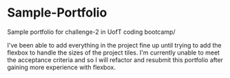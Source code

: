 # Sample-Portfolio
Sample portfolio for challenge-2 in UofT coding bootcamp/

I've been able to add everything in the project fine up until trying to add the flexbox to handle the sizes of the project tiles. I'm currently unable to meet the acceptance criteria and so I will refactor and resubmit this portfolio after gaining more experience with flexbox.
